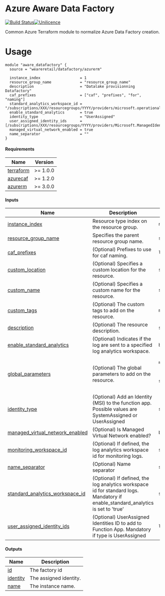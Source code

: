 # Azure Aware Data Factory

[![Build Status](https://dev.azure.com/weareretail/Tooling/_apis/build/status/mod_azu_data_factory?repoName=mod_azu_data_factory&branchName=master)](https://dev.azure.com/weareretail/Tooling/_build/latest?definitionId=11&repoName=mod_azu_data_factory&branchName=master)[![Unilicence](https://img.shields.io/badge/licence-The%20Unilicence-green)](LICENCE)

Common Azure Terraform module to normalize Azure Data Factory creation.

# Usage

```hcl
module "aware_datafactory" {
  source = "weareretail/datafactory/azurerm"

  instance_index                  = 1
  resource_group_name             = "resource_group_name"
  description                     = "Datalake provisionning Datafactory"
  caf_prefixes                    = ["caf", "prefixes", "for", "naming"]
  standard_analytics_workspace_id = "/subscriptions/XXX/resourcegroups/YYYY/providers/microsoft.operationalinsights/workspaces/adf_workspace"
  enable_standard_analytics       = true
  identity_type                   = "UserAssigned"
  user_assigned_identity_ids      = [/subscriptions/XXX/resourcegroups/YYYY/providers/Microsoft.ManagedIdentity/userAssignedIdentities/adf_managed_identity]
  managed_virtual_network_enabled = true
  name_separator                  = ""
}

```

<!-- BEGIN_TF_DOCS -->
#### Requirements

| Name | Version |
|------|---------|
| <a name="requirement_terraform"></a> [terraform](#requirement\_terraform) | >= 1.0.0 |
| <a name="requirement_azurecaf"></a> [azurecaf](#requirement\_azurecaf) | >= 1.2.0 |
| <a name="requirement_azurerm"></a> [azurerm](#requirement\_azurerm) | >= 3.0.0 |

#### Inputs

| Name | Description | Type | Default | Required |
|------|-------------|------|---------|:--------:|
| <a name="input_instance_index"></a> [instance\_index](#input\_instance\_index) | Resource type index on the resource group. | `number` | n/a | yes |
| <a name="input_resource_group_name"></a> [resource\_group\_name](#input\_resource\_group\_name) | Specifies the parent resource group name. | `string` | n/a | yes |
| <a name="input_caf_prefixes"></a> [caf\_prefixes](#input\_caf\_prefixes) | (Optional) Prefixes to use for caf naming. | `list(string)` | `[]` | no |
| <a name="input_custom_location"></a> [custom\_location](#input\_custom\_location) | (Optional) Specifies a custom location for the resource. | `string` | `""` | no |
| <a name="input_custom_name"></a> [custom\_name](#input\_custom\_name) | (Optional) Specifies a custom name for the resource. | `string` | `""` | no |
| <a name="input_custom_tags"></a> [custom\_tags](#input\_custom\_tags) | (Optional) The custom tags to add on the resource. | `map(string)` | `{}` | no |
| <a name="input_description"></a> [description](#input\_description) | (Optional) The resource description. | `string` | `""` | no |
| <a name="input_enable_standard_analytics"></a> [enable\_standard\_analytics](#input\_enable\_standard\_analytics) | (Optional) Indicates if the log are sent to a specified log analytics workspace. | `bool` | `false` | no |
| <a name="input_global_parameters"></a> [global\_parameters](#input\_global\_parameters) | (Optional) The global parameters to add on the resource. | <pre>map(object({<br/>    name  = string<br/>    type  = string<br/>    value = string<br/>  }))</pre> | `{}` | no |
| <a name="input_identity_type"></a> [identity\_type](#input\_identity\_type) | (Optional) Add an Identity (MSI) to the function app. Possible values are SystemAssigned or UserAssigned | `string` | `"SystemAssigned"` | no |
| <a name="input_managed_virtual_network_enabled"></a> [managed\_virtual\_network\_enabled](#input\_managed\_virtual\_network\_enabled) | (Optional) Is Managed Virtual Network enabled? | `bool` | `false` | no |
| <a name="input_monitoring_workspace_id"></a> [monitoring\_workspace\_id](#input\_monitoring\_workspace\_id) | (Optional) If defined, the log analytics workspace id for monitoring logs. | `string` | `null` | no |
| <a name="input_name_separator"></a> [name\_separator](#input\_name\_separator) | (Optional) Name separator | `string` | `"-"` | no |
| <a name="input_standard_analytics_workspace_id"></a> [standard\_analytics\_workspace\_id](#input\_standard\_analytics\_workspace\_id) | (Optional) If defined, the log analytics workspace id for standard logs. Mandatory if enable\_standard\_analytics is set to 'true' | `string` | `null` | no |
| <a name="input_user_assigned_identity_ids"></a> [user\_assigned\_identity\_ids](#input\_user\_assigned\_identity\_ids) | (Optional) UserAssigned Identities ID to add to Function App. Mandatory if type is UserAssigned | `list(string)` | `null` | no |

#### Outputs

| Name | Description |
|------|-------------|
| <a name="output_id"></a> [id](#output\_id) | The factory id |
| <a name="output_identity"></a> [identity](#output\_identity) | The assigned identity. |
| <a name="output_name"></a> [name](#output\_name) | The instance name. |
<!-- END_TF_DOCS -->
